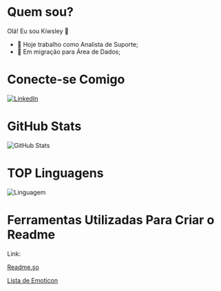 # Quem sou?

Olá! Eu sou Kiwsley 👋


- 🔭 Hoje trabalho como Analista de Suporte;
- 🌱 Em migração para Área de Dados;
 
# Conecte-se Comigo

[![LinkedIn](https://img.shields.io/badge/LinkedIn-000?style=for-the-badge&logo=linkedin&logoColor=0E76A8)](https://www.linkedin.com/in/kiwsley-freire-a11760121/)

# GitHub Stats

![GitHub Stats](https://github-readme-stats.vercel.app/api?username=kiwsley&show_icons=true&theme=dark&include_all_commits=true&count_private=true)

# TOP Linguagens
![Linguagem](https://github-readme-stats.vercel.app/api/top-langs/?username=kiwsley&layout=compact&langs_count=7&theme=dark)

# Ferramentas Utilizadas Para Criar o Readme

Link: 

[Readme.so](https://readme.so/)

[Lista de Emoticon](https://gist.github.com/rxaviers/7360908#file-gistfile1-md)
